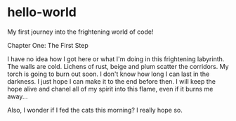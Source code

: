 # hello-world
My first journey into the frightening world of code!

Chapter One: The First Step

I have no idea how I got here or what I'm doing in this frightening labyrinth. The walls are cold. Lichens of rust, beige and plum scatter the corridors. My torch is going to burn out soon. I don't know how long I can last in the darkness. I just hope I can make it to the end before then. I will keep the hope alive and chanel all of my spirit into this flame, even if it burns me away...

Also, I wonder if I fed the cats this morning? I really hope so.

